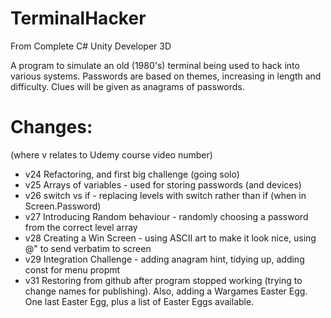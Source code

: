 # TerminalHacker
From Complete C# Unity Developer 3D 

A program to simulate an old (1980's) terminal being used to hack into various systems. Passwords are  based on themes, increasing in length and difficulty. Clues will be given as anagrams of passwords.

# Changes: 
(where v relates to Udemy course video number)
* v24 Refactoring, and first big challenge (going solo)
* v25 Arrays of variables - used for storing passwords (and devices)
* v26 switch vs if - replacing levels with switch rather than if (when in Screen.Password)
* v27 Introducing Random behaviour - randomly choosing a password from the correct level array
* v28 Creating a Win Screen - using ASCII art to make it look nice, using @" to send verbatim to screen
* v29 Integration Challenge - adding anagram hint, tidying up, adding const for menu propmt
* v31 Restoring from github after program stopped working (trying to change names for publishing). Also, adding a Wargames Easter Egg. One last Easter Egg, plus a list of Easter Eggs available.